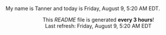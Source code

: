 My name is Tanner and today is Friday, August 9, 5:20 AM EDT.

<p align="center">This <i>README</i> file is generated <b>every 3 hours</b>!</br>Last refresh: Friday, August 9, 5:20 AM EDT<br /></p>
